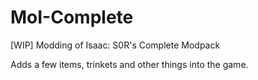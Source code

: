 # MoI-Complete
[WIP] Modding of Isaac: S0R's Complete Modpack

Adds a few items, trinkets and other things into the game.